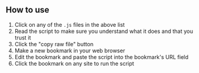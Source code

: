 ## How to use

1. Click on any of the `.js` files in the above list
2. Read the script to make sure you understand what it does and that you trust it
3. Click the "copy raw file" button
4. Make a new bookmark in your web browser
5. Edit the bookmark and paste the script into the bookmark's URL field
6. Click the bookmark on any site to run the script
